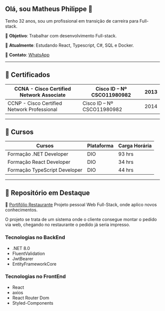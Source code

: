 ## Olá, sou Matheus Philippe 👋

Tenho 32 anos, sou um profissional em transição de carreira para Full-stack.

 🎯 **Objetivo**: Trabalhar com desenvolvimento Full-stack.
 
 🌱 **Atualmente**: Estudando React, Typescript, C#, SQL e Docker.

 🔗 **Contato**: [WhatsApp](https://wa.me/5519993957617)

---

## 📜 Certificados

| CCNA - Cisco Certified Network Associate                     |  Cisco ID – Nº CSCO11980982      | 2013 |
|--------------------------------------------------------------|----------------------------------|------|
| CCNP - Cisco Certified Network Professional                  |  Cisco ID – Nº CSCO11980982      | 2014 |

---

## 📖 Cursos

| Cursos                                                       | Plataforma             | Carga Horária |
|--------------------------------------------------------------|------------------------|---------------|
|Formação .NET Developer                                       |DIO                     |93 hrs         |
|Formação React Developer                                      |DIO                     |34 hrs         |
|Formação TypeScript  Developer                                |DIO                     |44 hrs         |

---

## 🚀 Repositório em Destaque
🍴 [Portifólio Restaurante](https://github.com/mathpss/PortifolioRestaurante)
Projeto pessoal Web Full-Stack, onde aplico novos conhecimentos.

O projeto se trata de um sistema onde o cliente consegue montar o pedido via web, chegando no restaurante o pedido já seria impresso.
### Tecnologias no BackEnd
- .NET 8.0
- FluentValidation
- JwtBearer
- EntityFrameworkCore

### Tecnologias no FrontEnd

- React
- axios
- React Router Dom
- Styled-Components

<!--
**mathpss/mathpss** is a ✨ _special_ ✨ repository because its `README.md` (this file) appears on your GitHub profile.

Here are some ideas to get you started:

- 🔭 I’m currently working on ...
- 🌱 I’m currently learning ...
- 👯 I’m looking to collaborate on ...
- 🤔 I’m looking for help with ...
- 💬 Ask me about ...
- 📫 How to reach me: ...
- 😄 Pronouns: ...
- ⚡ Fun fact: ...
-->
